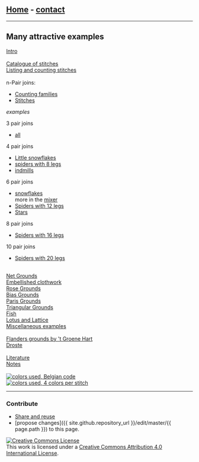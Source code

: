 ## [Home](https://d-bl.github.io) - [contact](https://groundforge.wordpress.com)

---

## Many attractive examples

[Intro](/MAE-gf/index)  
&nbsp;  
[Catalogue of stitches](/MAE-gf/docs/stitches)  
[Listing and counting stitches](/MAE-gf/docs/counting)  
&nbsp;  
n-Pair joins:  
* [Counting families](/MAE-gf/docs/counting-snow)  
* [Stitches](/MAE-gf/docs/snow-stitches)  

*examples*  

3 pair joins
* [all](/MAE-gf/docs/snow_3)  

4 pair joins
* [Little snowflakes](/MAE-gf/docs/snowflakes)  
* [spiders with 8 legs](/MAE-gf/docs/spin_04)  
* [indmills](/MAE-gf/docs/windmills)  

6 pair joins
* [snowflakes](/MAE-gf/docs/snow_6)  
  more in the [mixer](/GroundForge/mix4snow/)
* [Spiders with 12 legs](/MAE-gf/docs/spin_06)  
* [Stars](/MAE-gf/docs/star_6) 

8 pair joins
* [Spiders with 16 legs](/MAE-gf/docs/spin_08)  

10 pair joins
* [ Spiders  with 20 legs](/MAE-gf/docs/spin_10)  
 
&nbsp;  
[Net Grounds](/MAE-gf/docs/nets)  
[Embellished clothwork](/MAE-gf/docs/ec)  
[Rose Grounds](/MAE-gf/docs/roses)  
[Bias Grounds](/MAE-gf/docs/bias)  
[Paris Grounds](/MAE-gf/docs/paris)  
[Triangular Grounds](/MAE-gf/docs/tria)  
[Fish](/MAE-gf/docs/fish)  
[Lotus and Lattice](/MAE-gf/docs/lotus)  
[Miscellaneous examples](/MAE-gf/docs/misca)  
&nbsp;  
[Flanders grounds by 't Groene Hart](/MAE-gf/docs/flanders)  
[Droste](/MAE-gf/docs/droste)  
&nbsp;  
[Literature](/MAE-gf/docs/literature)  
[Notes](/MAE-gf/docs/tricks)  
&nbsp;  
[![colors used, Belgian code](/MAE-gf/images/w-color.png)](/MAE-gf/docs/tricks#color-code)  
[![colors used, 4 colors per stitch](/MAE-gf/images/to-color-rules.png)](/GroundForge-help/color-rules)

---

### Contribute

- [Share and reuse](/GroundForge-help/Reuse)
- [propose changes]({{ site.github.repository_url }}/edit/master/{{ page.path }}) to this page.

[![Creative Commons License](/MAE-gf/assets/images/CC-BY-80x15.png)](https://creativecommons.org/licenses/by/4.0/)  
This work is licensed under a [Creative Commons Attribution 4.0 International License](http://creativecommons.org/licenses/by/4.0/).
